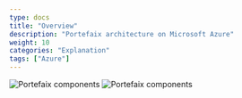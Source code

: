 ```yaml
---
type: docs
title: "Overview"
description: "Portefaix architecture on Microsoft Azure"
weight: 10
categories: "Explanation"
tags: ["Azure"]
---
```


<img src="/img/azure/portefaix-azure-infra.svg" alt="Portefaix components" class="mt-3 mb-3 rounded">


<img src="/img/azure/portefaix-azure.svg" alt="Portefaix components" class="mt-3 mb-3 rounded">
